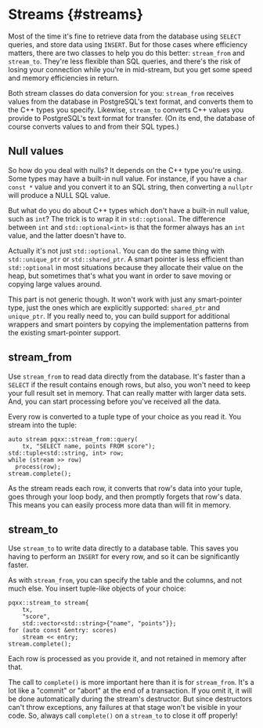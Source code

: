 Streams {#streams}
=======

Most of the time it's fine to retrieve data from the database using `SELECT`
queries, and store data using `INSERT`. But for those cases where efficiency matters, there are two classes to help you do this
better: `stream_from` and
`stream_to`. They're less flexible than SQL queries, and there's the risk of losing your connection while you're in mid-stream, but you get
some speed and memory efficiencies in return.

Both stream classes do data conversion for you: `stream_from` receives values from the database in PostgreSQL's text format, and converts
them to the C++ types you specify. Likewise, `stream_to` converts C++ values you provide to PostgreSQL's text format for transfer.  (On its
end, the database of course converts values to and from their SQL types.)


Null values
-----------

So how do you deal with nulls? It depends on the C++ type you're using. Some types may have a built-in null value. For instance, if you have
a
`char const *` value and you convert it to an SQL string, then converting a
`nullptr` will produce a NULL SQL value.

But what do you do about C++ types which don't have a built-in null value, such as `int`? The trick is to wrap it in `std::optional`. The
difference between
`int` and `std::optional<int>` is that the former always has an `int` value, and the latter doesn't have to.

Actually it's not just `std::optional`. You can do the same thing with
`std::unique_ptr` or `std::shared_ptr`. A smart pointer is less efficient than
`std::optional` in most situations because they allocate their value on the heap, but sometimes that's what you want in order to save moving
or copying large values around.

This part is not generic though. It won't work with just any smart-pointer type, just the ones which are explicitly supported: `shared_ptr`
and
`unique_ptr`. If you really need to, you can build support for additional wrappers and smart pointers by copying the implementation patterns
from the existing smart-pointer support.


stream\_from
------------

Use `stream_from` to read data directly from the database. It's faster than a
`SELECT` if the result contains enough rows, but also, you won't need to keep your full result set in memory. That can really matter with
larger data sets. And, you can start processing before you've received all the data.

Every row is converted to a tuple type of your choice as you read it. You stream into the tuple:

    auto stream pqxx::stream_from::query(
        tx, "SELECT name, points FROM score");
    std::tuple<std::string, int> row;
    while (stream >> row)
      process(row);
    stream.complete();

As the stream reads each row, it converts that row's data into your tuple, goes through your loop body, and then promptly forgets that row's
data. This means you can easily process more data than will fit in memory.


stream\_to
----------

Use `stream_to` to write data directly to a database table. This saves you having to perform an `INSERT` for every row, and so it can be
significantly faster.

As with `stream_from`, you can specify the table and the columns, and not much else. You insert tuple-like objects of your choice:

    pqxx::stream_to stream{
        tx,
        "score",
        std::vector<std::string>{"name", "points"}};
    for (auto const &entry: scores)
        stream << entry;
    stream.complete();

Each row is processed as you provide it, and not retained in memory after that.

The call to `complete()` is more important here than it is for `stream_from`. It's a lot like a "commit" or "abort" at the end of a
transaction. If you omit it, it will be done automatically during the stream's destructor. But since destructors can't throw exceptions, any
failures at that stage won't be visible in your code. So, always call `complete()` on a `stream_to` to close it off properly!

